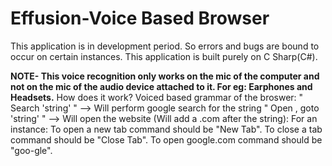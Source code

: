 # Effusion-Voice Based Browser
This application is in development period. So errors and bugs are bound to occur on certain instances.
This application is built purely on C Sharp(C#).

**NOTE- This voice recognition only works on the mic of the computer and not on the mic of the 
audio device attached to it. For eg: Earphones and Headsets.**
How does it work?
Voiced based grammar of the broswer:
" Search 'string' " --> Will perform google search for the string
" Open , goto 'string' " --> Will open the website (Will add a .com after the string):
For an instance:
To open a new tab command should be "New Tab".
To close a tab command should be "Close Tab".
To open google.com command should be "goo-gle".




